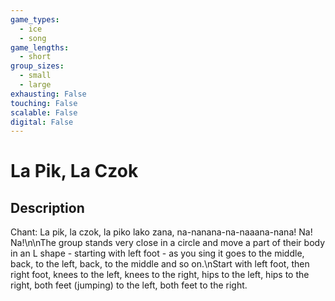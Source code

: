 ```yaml
---
game_types:
  - ice
  - song
game_lengths:
  - short
group_sizes:
  - small
  - large
exhausting: False
touching: False
scalable: False
digital: False
---
```

# La Pik, La Czok

## Description
Chant: La pik, la czok, la piko lako zana, na-nanana-na-naaana-nana! Na! Na!\n\nThe group stands very close in a circle and move a part of their body in an L shape - starting with left foot - as you sing it goes to the middle, back, to the left, back, to the middle and so on.\nStart with left foot, then right foot, knees to the left, knees to the right, hips to the left, hips to the right, both feet (jumping) to the left, both feet to the right.

